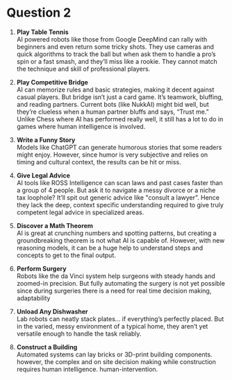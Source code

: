 # Question 2

1. **Play Table Tennis**  
   AI powered robots like those from Google DeepMind can rally with beginners and even return some tricky shots. They use cameras and quick algorithms to track the ball but when ask them to handle a pro’s spin or a fast smash, and they’ll miss like a rookie. They cannot match the technique and skill of professional players.
   
3. **Play Competitive Bridge**  
   AI can memorize rules and basic strategies, making it decent against casual players. But bridge isn’t just a card game. It’s teamwork, bluffing, and reading partners. Current bots (like NukkAI) might bid well, but they’re clueless when a human partner bluffs and says, “Trust me.” Unlike Chess where AI has performed really well, it still has a lot to do in games where human intelligence is involved.  

4. **Write a Funny Story**  
   Models like ChatGPT can generate humorous stories that some readers might enjoy. However, since humor is very subjective and relies on timing and cultural context, the results can be hit or miss.  

5. **Give Legal Advice**  
   AI tools like ROSS Intelligence can scan laws and past cases faster than a group of 4 people. But ask it to navigate a messy divorce or a niche tax loophole? It’ll spit out generic advice like "consult a lawyer”. Hence they lack the deep, context specific understanding required to give truly competent legal advice in specialized areas.

6. **Discover a Math Theorem**  
   AI is great at crunching numbers and spotting patterns, but creating a groundbreaking theorem is not what AI is capable of. However, with new reasoning models, it can be a  huge help to understand steps and concepts to get to the final output.

7. **Perform Surgery**  
   Robots like the da Vinci system help surgeons with steady hands and zoomed-in precision. But fully automating the surgery is not yet possible since during surgeries there is a need for real time decision making, adaptability

8. **Unload Any Dishwasher**  
   Lab robots can neatly stack plates… if everything’s perfectly placed. But in the varied, messy environment of a typical home, they aren’t yet versatile enough to handle the task reliably.

9. **Construct a Building**  
   Automated systems can lay bricks or 3D-print building components. however, the complex and on site decision making while construction requires human intelligence.
human-intervention.  

